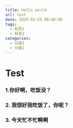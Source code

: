 ```yaml
---
title: hello world
url: test
date: 2020-03-25 00:00:00
tags:
  - 标签1
  - 标签2
categories:
  - 分类1
  - 分类2
---
```

# Test

### 1.你好啊，吃饭没？

### 2. 我很好我吃饭了，你呢？

### 3. 今天忙不忙啊啊

